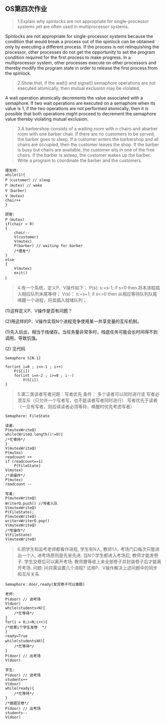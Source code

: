 ## OS第四次作业

> 1.Explain why spinlocks are not appropriate for single-processor systems yet are often used in multiprocessor systems.

Spinlocks  are  not  appropriate  for  single-processor  systems  because  the  condition 
that  would  break  a  process  out  of  the  spinlock  can  be  obtained  only  by  executing  a 
different process. If the process is not relinquishing the processor, other processes do 
not  get  the  opportunity  to  set  the  program  condition  required  for  the  first  process  to 
make progress. In a multiprocessor system, other processes execute on other 
processors and thereby modify the program state in order to release the first process 
from the spinlock. 

>2.Show that, if the wait() and signal() semaphore operations are not executed atomically, then mutual exclusion may be violated.

A wait operation atomically decrements the value associated with a semaphore. If two wait operations are executed on a semaphore when its value is 1, if the two operations are not performed atomically, then it is possible that both operations might proceed to decrement the semaphore value thereby violating mutual exclusion.

>3.A barbershop consists of a waiting room with n chairs and abarber room with one barber chair. If there are no customers to be served, the barber goes to sleep. If a customer enters the barbershop and all chairs are occupied, then the customer leaves the shop. If the barber is busy but chairs are available, the customer sits in one of the free chairs. If the barber is asleep, the customer wakes up the barber. Write a program to coordinate the barber and the customers.

	
	理发师:
	while(1){
	P（customer）// sleep
	P（mutex) // wake 
	V（barber)
	V（mutex)
	chair++
	}
	
	顾客:
    P（mutex)
    if(chair > 0)
    {
        chair--
        V(customer)
        V(mutex)
        P(barber) // waiting for barber
        /*理发*/
    }
    else
	{
        V(mutex)
		exit()
    ｝  

>4.有一个系统，定义P、V操作如下：
P(s):
s:=s-1;
if s<0 then
将本进程插入相应队列末尾等待；
V(s)：
s:=s+1;
if s<=0 then
从相应等待队列队尾唤醒一个进程，将其插入就绪队列；
>
(1)这样定义P、V操作是否有问题？
>
(2)用这样的P、V操作实现N个进程竞争使用某一共享变量的互斥机制。


(1)先入后出，相当于栈储存。当任务量非常多时，栈底任务可能会长时间得不到调用，导致饥饿。

(2)	见代码

	Semaphore S[N-1]

	for(int i=0 ; i<n-1 ; i++)
		P(S[i])
		for(int i=n-2 ; i>=0 ; i--)
			V(S[i])
	}

>5.第二类读者写者问题：写者优先
条件：
多个读者可以同时进行读
写者必须互斥（只允许一个写者写，也不能读者写者同时进行）
写者优先于读者（一旦有写者，则后续读者必须等待，唤醒时优先考虑写者）

	Semaphore: FileState
	
	读者:
	P(mutexWriteQ)
	while(WriteQ.length()!=0){
	/*忙等待*/
	}
	V(mutexWriteQ)
	P(mutex)
	readcount ++
	if (readcount==1)
		P(FileState)
	V(mutex)
	/*读操作*/
	P(mutex)
	readcount --
	
	写者:
	P(mutexWriteQ)
	WriterQ.push() //写者入队
	V(mutexWriteQ)
	P(FileState);
	P(mutexWriteQ)
	writer=WriterQ.pop()
	V(mutexWriteQ)
	/*写操作*/
	V(FileState)
	V(mutexWriteQ)

	


>6.把学生和监考老师都看作进程, 学生有N人, 教师1人. 考场门口每次只能进出一个人, 进考场原则是先来先进. 当N个学生都进入考场后, 教师才能发卷子. 学生交卷后可以离开考场. 教师要等收上来全部卷子并封装卷子后才能离开考场.
问题:
问共需设置几个进程?
试用P、V操作解决上述问题中的同步和互斥关系.

	Semaphore：door,ready(发完卷子可以做题)

	老师:
	P(door) // 进考场
	V(door)
	while(students<N){
		/*忙等待*/
	}
	for(i = 0;i<N;i++){
	/*给第i个学生发卷	*/
	}
	ready=True
	while(students》0){
		/*忙等待*/
	}
	P(door)	// 出考场
	V(door)

	学生:
	P(door)	// 进考场
	students++
	V(door)
	while(ready){
		/*忙等待*/
	}
	/*做题交卷*/
	P(door)	// 出考场
	students--
	V(door)
